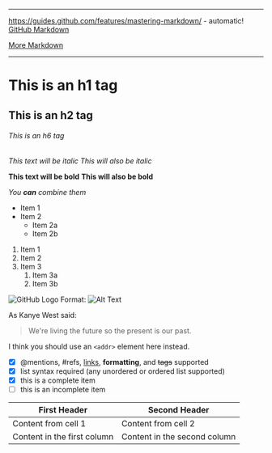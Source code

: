 ------------

https://guides.github.com/features/mastering-markdown/ - automatic!
[GitHub Markdown](https://guides.github.com/features/mastering-markdown/)

[More Markdown](https://docs.github.com/en/github/writing-on-github/getting-started-with-writing-and-formatting-on-github/basic-writing-and-formatting-syntax)

------------

# This is an h1 tag
## This is an h2 tag
###### This is an h6 tag
  
*This text will be italic*
_This will also be italic_

**This text will be bold**
__This will also be bold__

_You **can** combine them_
  
* Item 1
* Item 2
  * Item 2a
  * Item 2b
  
1. Item 1
1. Item 2
1. Item 3
   1. Item 3a
   1. Item 3b
  
![GitHub Logo](/images/logo.png)
Format: ![Alt Text](url)
  
As Kanye West said:

> We're living the future so
> the present is our past.
  
I think you should use an
`<addr>` element here instead.
  
- [x] @mentions, #refs, [links](), **formatting**, and <del>tags</del> supported
- [x] list syntax required (any unordered or ordered list supported)
- [x] this is a complete item
- [ ] this is an incomplete item
  
First Header | Second Header
------------ | -------------
Content from cell 1 | Content from cell 2
Content in the first column | Content in the second column
